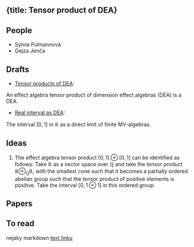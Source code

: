 {title: Tensor product of DEA}
---
## People

* Sylvia Pulmannová
* Gejza Jenča


## Drafts

* [Tensor products of DEA](/static/pdf/nejake.pdf):

 An effect algebra tensor product of dimension effect algebras (DEA) is a DEA. 

* [Real interval as DEA](/static/pdf/nejake.pdf):

The interval $[0,1]$ in $\mathbb R$ as a direct limit of finite MV-algebras.

## Ideas

1. The effect algebra tensor product   $[0,1]\otimes [0,1]$ can be identified as follows:  Take $\mathbb R$ as a vector space over $\mathbb Q$ and take the tensor product $\mathbb R\otimes_{\mathbb Q}\mathbb R$, with the smallest cone such that it becomes a partially ordered abelian group such that the tensor product of positive elements is positive.  Take the interval $[0,1\otimes 1]$ in this ordered group.

## Papers


## To read


nejaky markdown [text linku](hocico)